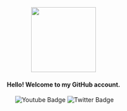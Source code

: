   <div align="center" >
    <img
      src="https://media.giphy.com/media/v1.Y2lkPTc5MGI3NjExejJ5b29hM2F4aWNvdjd0eGV3dzAzcHN0OW5yd3FhaG93NmV0dmNodyZlcD12MV9pbnRlcm5hbF9naWZfYnlfaWQmY3Q9cw/smGCEo5zsAXtK4bqAT/giphy.gif"
      width="150" alt="">
    <h4>Hello! Welcome to my GitHub account.</h4>
    <img src="https://komarev.com/ghpvc/?username=your-github-username&style=flat-square&color=blue" alt="" />
  </div>
  <div id="badges" align="center" >
    <a href="https://www.linkedin.com/in/paulo-pertierra-a5b4591b0/"> <img src="https://img.shields.io/badge/LinkedIn-blue?logo=linkedin&logoColor=white&style=for-the-badge
      " alt=""></a>
    <img src="https://img.shields.io/badge/YouTube-red?style=for-the-badge&logo=youtube&logoColor=white"
      alt="Youtube Badge" />
    <img src="https://img.shields.io/badge/Twitter-blue?style=for-the-badge&logo=twitter&logoColor=white"
      alt="Twitter Badge" />
  </div>